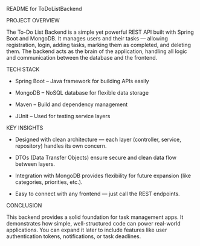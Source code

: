 README for ToDoListBackend

PROJECT OVERVIEW

The To-Do List Backend is a simple yet powerful REST API built with Spring Boot and MongoDB.
It manages users and their tasks — allowing registration, login, adding tasks, marking them as completed, and deleting them.
The backend acts as the brain of the application, handling all logic and communication between the database and the frontend.

TECH STACK

* Spring Boot – Java framework for building APIs easily

* MongoDB – NoSQL database for flexible data storage

* Maven – Build and dependency management

* JUnit – Used for testing service layers

KEY INSIGHTS

* Designed with clean architecture — each layer (controller, service, repository) handles its own concern.

* DTOs (Data Transfer Objects) ensure secure and clean data flow between layers.

* Integration with MongoDB provides flexibility for future expansion (like categories, priorities, etc.).

* Easy to connect with any frontend — just call the REST endpoints.

CONCLUSION

This backend provides a solid foundation for task management apps.
It demonstrates how simple, well-structured code can power real-world applications.
You can expand it later to include features like user authentication tokens, notifications, or task deadlines.